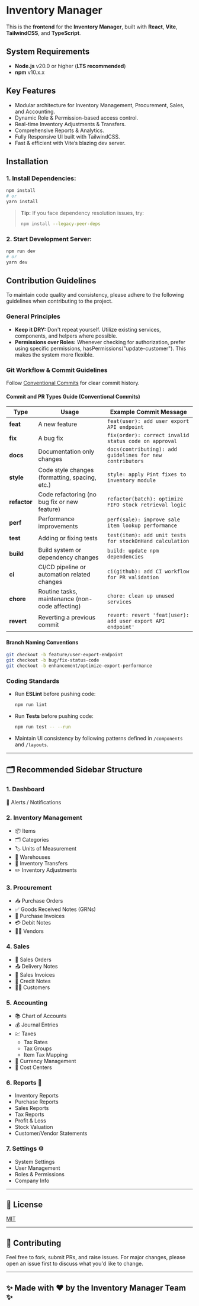 # Inventory Manager
This is the **frontend** for the **Inventory Manager**, built with **React**, **Vite**, **TailwindCSS**, and **TypeScript**.

## System Requirements
- **Node.js** v20.0 or higher (**LTS recommended**)
- **npm** v10.x.x

## Key Features
- Modular architecture for Inventory Management, Procurement, Sales, and Accounting.
- Dynamic Role & Permission-based access control.
- Real-time Inventory Adjustments & Transfers.
- Comprehensive Reports & Analytics.
- Fully Responsive UI built with TailwindCSS.
- Fast & efficient with Vite’s blazing dev server.


## Installation
### 1. Install Dependencies:
```bash
npm install
# or
yarn install
```
> **Tip:** If you face dependency resolution issues, try:
>
> ```bash
> npm install --legacy-peer-deps
> ```

### 2. Start Development Server:
```bash
npm run dev
# or
yarn dev
```


## Contribution Guidelines
To maintain code quality and consistency, please adhere to the following guidelines when contributing to the project.

### General Principles
- **Keep it DRY:** Don't repeat yourself. Utilize existing services, components, and helpers where possible.
- **Permissions over Roles:** Whenever checking for authorization, prefer using specific permissions, hasPermissions("update-customer"). This makes the system more flexible.

### Git Workflow & Commit Guidelines
Follow [Conventional Commits](https://www.conventionalcommits.org/en/v1.0.0/) for clear commit history.


#### Commit and PR Types Guide (Conventional Commits)
| **Type**    | **Usage**                                          | **Example Commit Message**                                  |
|-------------|----------------------------------------------------|-------------------------------------------------------------|
| **feat**    | A new feature                                      | `feat(user): add user export API endpoint`                  |
| **fix**     | A bug fix                                          | `fix(order): correct invalid status code on approval`       |
| **docs**    | Documentation only changes                         | `docs(contributing): add guidelines for new contributors`   |
| **style**   | Code style changes (formatting, spacing, etc.)     | `style: apply Pint fixes to inventory module`               |
| **refactor**| Code refactoring (no bug fix or new feature)       | `refactor(batch): optimize FIFO stock retrieval logic`      |
| **perf**    | Performance improvements                           | `perf(sale): improve sale item lookup performance`          |
| **test**    | Adding or fixing tests                             | `test(item): add unit tests for stockOnHand calculation`    |
| **build**   | Build system or dependency changes                 | `build: update npm dependencies`                            |
| **ci**      | CI/CD pipeline or automation related changes       | `ci(github): add CI workflow for PR validation`             |
| **chore**   | Routine tasks, maintenance (non-code affecting)    | `chore: clean up unused services`                           |
| **revert**  | Reverting a previous commit                        | `revert: revert 'feat(user): add user export API endpoint'` |

#### Branch Naming Conventions
```bash
git checkout -b feature/user-export-endpoint
git checkout -b bug/fix-status-code
git checkout -b enhancement/optimize-export-performance
```

### Coding Standards
- Run **ESLint** before pushing code:
    ```bash
    npm run lint
    ```
- Run **Tests** before pushing code:
    ```bash
    npm run test -- --run
    ```
- Maintain UI consistency by following patterns defined in `/components` and `/layouts`.
---


## 🗂️ Recommended Sidebar Structure

### 1. Dashboard
🔔 Alerts / Notifications

### 2. Inventory Management
- 📦 Items
- 🗂️ Categories
- 🏷️ Units of Measurement
- 🏪 Warehouses
- 🔄 Inventory Transfers
- ✏️ Inventory Adjustments

### 3. Procurement
- 📥 Purchase Orders
- ✅ Goods Received Notes (GRNs)
- 🧾 Purchase Invoices
- 💳 Debit Notes
- 👨‍💼 Vendors

### 4. Sales
- 🛒 Sales Orders
- 📤 Delivery Notes
- 📄 Sales Invoices
- 💸 Credit Notes
- 👩‍💼 Customers

### 5. Accounting
- 📚 Chart of Accounts
- 💰 Journal Entries
- 💹 Taxes
    - Tax Rates
    - Tax Groups
    - Item Tax Mapping
- 💱 Currency Management
- 🏢 Cost Centers

### 6. Reports 📑
- Inventory Reports
- Purchase Reports
- Sales Reports
- Tax Reports
- Profit & Loss
- Stock Valuation
- Customer/Vendor Statements

### 7. Settings ⚙️
- System Settings
- User Management
- Roles & Permissions
- Company Info

---

## 📄 License
[MIT](LICENSE)

---

## 🤝 Contributing
Feel free to fork, submit PRs, and raise issues. For major changes, please open an issue first to discuss what you'd like to change.

---

## ✨ Made with ❤️ by the Inventory Manager Team ✨